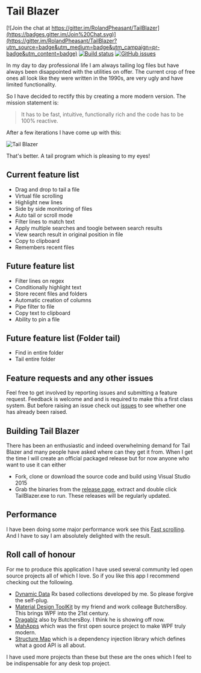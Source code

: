 # Tail Blazer

[![Join the chat at https://gitter.im/RolandPheasant/TailBlazer](https://badges.gitter.im/Join%20Chat.svg)](https://gitter.im/RolandPheasant/TailBlazer?utm_source=badge&utm_medium=badge&utm_campaign=pr-badge&utm_content=badge) [![Build status](https://ci.appveyor.com/api/projects/status/yot4rioy393j52eg?svg=true)](https://ci.appveyor.com/project/RolandPheasant/tailblazer) [![GitHub issues](https://img.shields.io/github/issues/RolandPheasant/TailBlazer.svg)](https://github.com/RolandPheasant/TailBlazer/issues)


In my day to day professional life I am always tailing log files but have always been disappointed with the utilities on offer. The current crop of free ones all look like they were written in the 1990s, are very ugly and have limited functionality.

So I have decided to rectify this by creating a more modern version.  The mission statement is:  

>It has to be fast, intuitive, functionally rich and the code has to be 100% reactive.

After a few iterations I have come up with this:  

![Tail Blazer](https://github.com/RolandPheasant/TailBlazer/blob/master/Images/Tailing.gif)

That's better. A tail program which is pleasing to my eyes!

## Current feature list

 - Drag and drop to tail a file
 - Virtual file scrolling
 - Highlight new lines
 - Side by side monitoring of files
 - Auto tail or scroll mode
 - Filter lines to match text
 - Apply multiple searches and toogle between search results
 - View search result in original position in file
 - Copy to clipboard
 - Remembers recent files

## Future feature list

 - Filter lines on regex
 - Conditionally highlight text
 - Store recent files and folders
 - Automatic creation of columns
 - Pipe filter to file
 - Copy text to clipboard
 - Ability to pin a file

## Future feature list (Folder tail)

 - Find in entire folder
 - Tail entire folder

## Feature requests and any other issues

Feel free to get involved by reporting issues and submitting a feature request. Feedback is welcome and and is required to make this a first class system. But before raising an issue check out [issues](https://github.com/RolandPheasant/TailBlazer/issues) to see whether one has already been raised.  

## Building Tail Blazer

There has been an enthusiastic and indeed overwhelming demand for Tail Blazer and many people have asked where can they get it from.  When I get the time I will create an official packaged release but for now anyone who want to use it can either

 - Fork, clone or download the source code and build using Visual Studio 2015
 - Grab the binaries from the [release page](https://github.com/RolandPheasant/TailBlazer/releases), extract and double click TailBlazer.exe to run. These releases will be regularly updated.

## Performance

I have been doing some major performance work see this  [Fast scrolling](https://github.com/RolandPheasant/TailBlazer/blob/master/Documents/Fast%20Scrolling.md). And I have to say I am absolutely delighted with the result.


## Roll call of honour

For me to produce this application I have used several community led open source projects all of which I love. So if you like this app I recommend checking out the following.

 - [Dynamic Data](https://gitter.im/RolandPheasant/DynamicData) Rx based collections developed by me. So please forgive the self-plug.
 - [Material Design ToolKit](https://github.com/ButchersBoy/MaterialDesignInXamlToolkit) by my friend and work colleage ButchersBoy. This brings WPF into the 21st century.
 - [Dragablz](https://github.com/ButchersBoy/Dragablz)  also by ButchersBoy. I think he is showing off now.
 - [MahApps](https://github.com/MahApps/MahApps.Metro) which was the first open source project to make WPF truly modern.
 - [Structure Map](https://github.com/structuremap/structuremap) which is a dependency injection library which defines what a good API is all about.

I have used more projects than these but these are the ones which I feel to be indispensable for any desk top project.
